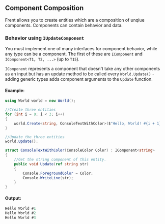 ## Component Composition
Frent allows you to create entities which are a composition of unqiue components. Components can contain behavior and data.
### Behavior using `IUpdateComponent`

You must implement one of many interfaces for component behavior, while any type can be a component. The first of these are `IComponent` and `IComponent<T1, T2, ...>` (up to `T15`).

`IComponent` represents a component that doesn't take any other components as an input but has an update method to be called every `World.Update()` - adding generic types adds component arguments to the `Update` function.

#### Example:

```csharp
using World world = new World();

//Create three entities
for (int i = 0; i < 3; i++)
{
    world.Create<string, ConsoleTextWithColor>($"Hello, World! #{i + 1}", new(ConsoleColor.Blue));
}

//Update the three entities
world.Update();

struct ConsoleTextWithColor(ConsoleColor Color) : IComponent<string>
{
    //Get the string component of this entity.
    public void Update(ref string str)
    {
        Console.ForegroundColor = Color;
        Console.WriteLine(str);
    }
}
```
#### Output:
```csharp
Hello World #1
Hello World #2
Hello World #3
```

